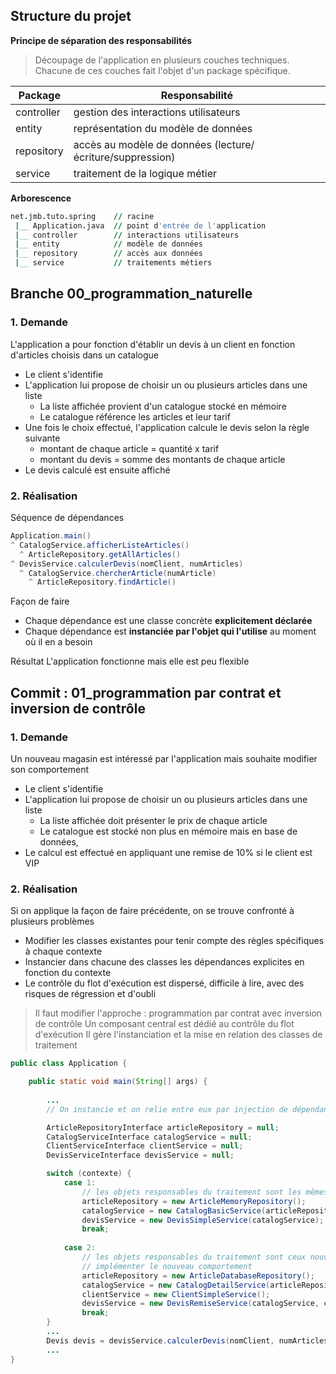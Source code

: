 
## Structure du projet

**Principe de séparation des responsabilités**
> Découpage de l'application en plusieurs couches techniques.
> Chacune de ces couches fait l'objet d'un package spécifique.


| Package     | Responsabilité |
|-------------|----------------|
| controller  | gestion des interactions utilisateurs |
| entity      | représentation du modèle de données |
| repository  | accès au modèle de données (lecture/écriture/suppression) |
| service     | traitement de la logique métier |

**Arborescence**
```j
net.jmb.tuto.spring    // racine
 |__ Application.java  // point d'entrée de l'application
 |__ controller        // interactions utilisateurs
 |__ entity            // modèle de données
 |__ repository        // accès aux données
 |__ service           // traitements métiers
```

## Branche 00_programmation_naturelle

### 1. Demande
L'application a pour fonction d'établir un devis à un client en fonction d'articles choisis dans un catalogue
- Le client s'identifie
- L'application lui propose de choisir un ou plusieurs articles dans une liste 
	- La liste affichée provient d'un catalogue stocké en mémoire
	- Le catalogue référence les articles et leur tarif 
- Une fois le choix effectué, l'application calcule le devis selon la règle suivante
	- montant de chaque article = quantité x tarif
	- montant du devis = somme des montants de chaque article
- Le devis calculé est ensuite affiché

### 2. Réalisation

Séquence de dépendances
```java
Application.main()
^ CatalogService.afficherListeArticles()
  ^ ArticleRepository.getAllArticles() 
^ DevisService.calculerDevis(nomClient, numArticles)
  ^ CatalogService.chercherArticle(numArticle)
    ^ ArticleRepository.findArticle()
```
Façon de faire
- Chaque dépendance est une classe concrète **explicitement déclarée**
- Chaque dépendance est **instanciée par l'objet qui l'utilise** au moment où il en a besoin

Résultat
L'application fonctionne mais elle est peu flexible 

## Commit : 01_programmation par contrat et inversion de contrôle

### 1. Demande
Un nouveau magasin est intéressé par l'application mais souhaite modifier son comportement
- Le client s'identifie
- L'application lui propose de choisir un ou plusieurs articles dans une liste 
	- La liste affichée doit présenter le prix de chaque article
	- Le catalogue est stocké non plus en mémoire mais en base de données,
- Le calcul est effectué en appliquant une remise de 10% si le client est VIP


### 2. Réalisation
Si on applique la façon de faire précédente, on se trouve confronté à plusieurs problèmes
- Modifier les classes existantes pour tenir compte des règles spécifiques à chaque contexte
- Instancier dans chacune des classes les dépendances explicites en fonction du contexte
- Le contrôle du flot d'exécution est dispersé, difficile à lire, avec des risques de régression et d'oubli

> Il faut modifier l'approche : programmation par contrat avec inversion de contrôle
> Un composant central est dédié au contrôle du flot d'exécution
> Il gère l'instanciation et la mise en relation des classes de traitement

```java
public class Application {

	public static void main(String[] args) {
	
		...
		// On instancie et on relie entre eux par injection de dépendances tous les objets intervenant dans le traitement

		ArticleRepositoryInterface articleRepository = null;
		CatalogServiceInterface catalogService = null;
		ClientServiceInterface clientService = null;
		DevisServiceInterface devisService = null;

		switch (contexte) {
			case 1:
				// les objets responsables du traitement sont les mêmes que précédemment
				articleRepository = new ArticleMemoryRepository();
				catalogService = new CatalogBasicService(articleRepository);
				devisService = new DevisSimpleService(catalogService);
				break;
	
			case 2:
				// les objets responsables du traitement sont ceux nouvellement créés pour
				// implémenter le nouveau comportement
				articleRepository = new ArticleDatabaseRepository();
				catalogService = new CatalogDetailService(articleRepository);
				clientService = new ClientSimpleService();
				devisService = new DevisRemiseService(catalogService, clientService);
				break;
		}
		...
		Devis devis = devisService.calculerDevis(nomClient, numArticles);
		...
}	
```

  

